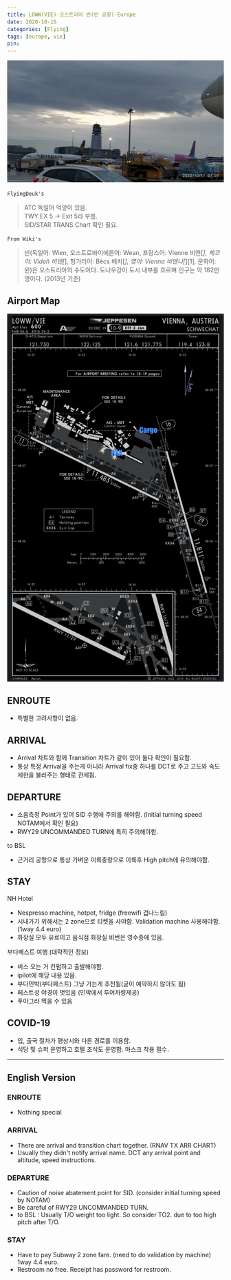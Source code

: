 ```yaml
---
title: LOWW(VIE)-오스트리아 빈(빈 공항)-Europe
date: 2020-10-16
categories: [Flying]
tags: [europe, vie]
pin:
---
```

![vie](/img/flying/airport/vie.jpg)

`FlyingDeuk's`
>ATC 독일어 억양이 있음. <br>
>TWY EX 5 -> Exit 5라 부름. <br>
SID/STAR TRANS Chart 확인 필요.

`From Wiki's`
>빈(독일어: Wien, 오스트로바이에른어: Wean, 프랑스어: Vienne 비엔[*], 체코어: Vídeň 비덴[*], 헝가리어: Bécs 베치[*], 영어: Vienna 비엔나[*][1], 문화어: 윈)은 오스트리아의 수도이다. 도나우강이 도시 내부를 흐르며 인구는 약 182만 명이다. (2013년 기준)


## Airport Map
![vie](/img/flying/airport/vie_ap.jpg)

## ENROUTE
- 특별한 고려사항이 없음.

## ARRIVAL
- Arrival 차트와 함께 Transition 차트가 같이 있어 둘다 확인이 필요함.
- 통상 특정 Arrival을 주는게 아니라 Arrival fix중 하나를 DCT로 주고 고도와 속도 제한을 불러주는 형태로 관제됨.

## DEPARTURE
- 소음측정 Point가 있어 SID 수행에 주의를 해야함. (Initial turning speed NOTAM에서 확인 필요)
- RWY29 UNCOMMANDED TURN에 특히 주의해야함.

to BSL
- 근거리 공항으로 통상 가벼운 이륙중량으로 이륙후 High pitch에 유의해야함.

## STAY
NH Hotel
- Nespresso machine, hotpot, fridge (freewifi 겁나느림)
- 시내가기 위해서는 2 zone으로 티켓을 사야함. Validation machine 사용해야함. (1way 4.4 euro)
- 화장실 모두 유료이고 음식점 화장실 비번은 영수증에 있음.

부다페스트 여행 (대략적인 정보)
- 버스 오는 거 컨펌하고 출발해야함.
- ipilot에 해당 내용 있음.
- 부다민박(부다페스트) 그냥 가는게 추천됨(굳이 예약하지 않아도 됨)
- 페스트성 야경이 멋있음 (민박에서 투어차량제공)
- 푸아그라 먹을 수 있음

## COVID-19
- 입, 출국 절차가 평상시와 다른 경로를 이용함.
- 식당 및 슈퍼 운영하고 호텔 조식도 운영함. 마스크 착용 필수.

-------

## English Version

### ENROUTE
- Nothing special

### ARRIVAL
- There are arrival and transition chart together. (RNAV TX ARR CHART)
- Usually they didn't notify arrival name. DCT any arrival point and altitude, speed instructions.

### DEPARTURE
- Caution of noise abatement point for SID. (consider initial turning speed by NOTAM)
- Be careful of RWY29 UNCOMMANDED TURN.
- to BSL : Usually T/O weight too light. So consider TO2. due to too high pitch after T/O.

### STAY
- Have to pay Subway 2 zone fare. (need to do validation by machine) 1way 4.4 euro.
- Restroom no free. Receipt has password for restroom.
